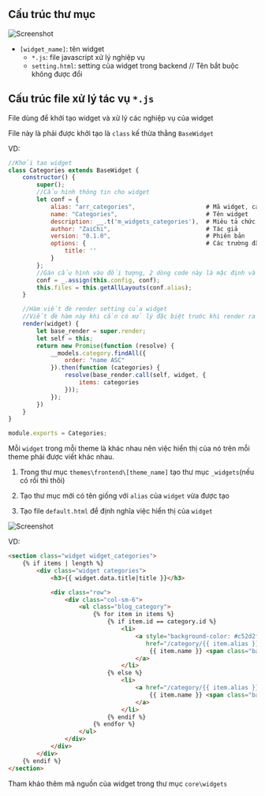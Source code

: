 
## Cấu trúc thư mục

![Screenshot](img/widget1.png)

* `[widget_name]`: tên widget
    * `*.js`: file javascript xử lý nghiệp vụ
    * `setting.html`: setting của widget trong backend // Tên bắt buộc không được đổi
    
## Cấu trúc file xử lý tác vụ `*.js`

File dùng để khởi tạo widget và xử lý các nghiệp vụ của widget

File này là phải được khởi tạo là `class` kế thừa thằng `BaseWidget`

VD:

```js
//Khởi tạo widget
class Categories extends BaseWidget {
    constructor() {
        super();
        //Cấu hình thông tin cho widget
        let conf = {
            alias: "arr_categories",                    # Mã widget, cái này quan trọng và chỉ duy nhất
            name: "Categories",                         # Tên widget
            description: __.t('m_widgets_categories'),  # Miêu tả chức năng
            author: "ZaiChi",                           # Tác giả
            version: "0.1.0",                           # Phiên bản
            options: {                                  # Các trường đặc biệt để cấu hình, tùy chức năng widget mà người dùng tạo ra biến tùy ý
                title: ''
            }
        };
        //Gán cấu hình vào đối tượng, 2 dòng code này là mặc định và luôn cần
        conf = _.assign(this.config, conf);
        this.files = this.getAllLayouts(conf.alias);
    }

    //Hàm viết đè render setting của widget
    //Viết đè hàm này khi cần có xử lý đặc biệt trước khi render ra màn hình setting
    render(widget) {
        let base_render = super.render;
        let self = this;
        return new Promise(function (resolve) {
            __models.category.findAll({
                order: "name ASC"
            }).then(function (categories) {
                resolve(base_render.call(self, widget, {
                    items: categories
                }));
            });
        })
    }
}

module.exports = Categories;
```

Mỗi `widget` trong mỗi theme là khác nhau nên việc hiển thị của nó trên mỗi theme phải được viết khác nhau.

1. Trong thư mục `themes\frontend\[theme_name]` tạo thư mục `_widgets`(nếu có rồi thì thôi)

2. Tạo thư mục mới có tên giống với `alias` của `widget` vừa được tạo

3. Tạo file `default.html` để định nghĩa việc hiển thị của `widget`

![Screenshot](img/widget2.png)

VD:

```html
<section class="widget widget_categories">
    {% if items | length %}
        <div class="widget categories">
            <h3>{{ widget.data.title|title }}</h3>

            <div class="row">
                <div class="col-sm-6">
                    <ul class="blog_category">
                        {% for item in items %}
                            {% if item.id == category.id %}
                                <li>
                                    <a style="background-color: #c52d2f ;color: white"
                                       href="/category/{{ item.alias }}/{{ item.id }}/">
                                        {{ item.name }} <span class="badge"> {{ item.count }}</span>
                                    </a>
                                </li>
                            {% else %}
                                <li>
                                    <a href="/category/{{ item.alias }}/{{ item.id }}/">
                                        {{ item.name }} <span class="badge"> {{ item.count }}</span>
                                    </a>
                                </li>
                            {% endif %}
                        {% endfor %}
                    </ul>
                </div>
            </div>
        </div>
    {% endif %}
</section>
```

Tham khảo thêm mã nguồn của widget trong thư mục `core\widgets` 
